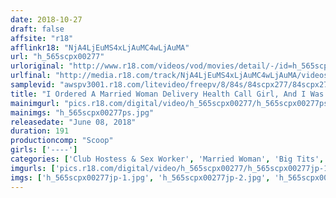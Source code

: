```yaml
---
date: 2018-10-27
draft: false
affsite: "r18"
afflinkr18: "NjA4LjEuMS4xLjAuMC4wLjAuMA"
url: "h_565scpx00277"
urloriginal: "http://www.r18.com/videos/vod/movies/detail/-/id=h_565scpx00277"
urlfinal: "http://media.r18.com/track/NjA4LjEuMS4xLjAuMC4wLjAuMA/videos/vod/movies/detail/-/id=h_565scpx00277"
samplevid: "awspv3001.r18.com/litevideo/freepv/8/84s/84scpx277/84scpx277_dmb_w.mp4"
title: "I Ordered A Married Woman Delivery Health Call Girl, And I Was Surprised To Meet The Boss's Wife! And She Was An Ultra Neat And Clean Beautiful Woman! This Was Her First Day On The Job, So I Pretended To Teach Her How To Pussy Grind Me, But Then I Slipped My Dick Right In! These Unfaithful Housewives Are Going Cum Crazy For Their Husbands' Employees' Young And Hard Cocks! 'Please Stop!' She Was About To Faint From Spasmic Ecstasy, But I Kept On Pumping Her Relentlessly Until I Got Creampie Raw Footage Satisfaction!"
mainimgurl: "pics.r18.com/digital/video/h_565scpx00277/h_565scpx00277ps.jpg"
mainimgs: "h_565scpx00277ps.jpg"
releasedate: "June 08, 2018"
duration: 191
productioncomp: "Scoop"
girls: ['----']
categories: ['Club Hostess & Sex Worker', 'Married Woman', 'Big Tits', 'Cheating Wife', 'Creampie', 'Hi-Def']
imgurls: ['pics.r18.com/digital/video/h_565scpx00277/h_565scpx00277jp-1.jpg', 'pics.r18.com/digital/video/h_565scpx00277/h_565scpx00277jp-2.jpg', 'pics.r18.com/digital/video/h_565scpx00277/h_565scpx00277jp-3.jpg', 'pics.r18.com/digital/video/h_565scpx00277/h_565scpx00277jp-4.jpg', 'pics.r18.com/digital/video/h_565scpx00277/h_565scpx00277jp-5.jpg', 'pics.r18.com/digital/video/h_565scpx00277/h_565scpx00277jp-6.jpg', 'pics.r18.com/digital/video/h_565scpx00277/h_565scpx00277jp-7.jpg', 'pics.r18.com/digital/video/h_565scpx00277/h_565scpx00277jp-8.jpg', 'pics.r18.com/digital/video/h_565scpx00277/h_565scpx00277jp-9.jpg', 'pics.r18.com/digital/video/h_565scpx00277/h_565scpx00277jp-10.jpg', 'pics.r18.com/digital/video/h_565scpx00277/h_565scpx00277jp-11.jpg', 'pics.r18.com/digital/video/h_565scpx00277/h_565scpx00277jp-12.jpg', 'pics.r18.com/digital/video/h_565scpx00277/h_565scpx00277jp-13.jpg', 'pics.r18.com/digital/video/h_565scpx00277/h_565scpx00277jp-14.jpg', 'pics.r18.com/digital/video/h_565scpx00277/h_565scpx00277jp-15.jpg', 'pics.r18.com/digital/video/h_565scpx00277/h_565scpx00277jp-16.jpg', 'pics.r18.com/digital/video/h_565scpx00277/h_565scpx00277jp-17.jpg', 'pics.r18.com/digital/video/h_565scpx00277/h_565scpx00277jp-18.jpg', 'pics.r18.com/digital/video/h_565scpx00277/h_565scpx00277jp-19.jpg', 'pics.r18.com/digital/video/h_565scpx00277/h_565scpx00277jp-20.jpg']
imgs: ['h_565scpx00277jp-1.jpg', 'h_565scpx00277jp-2.jpg', 'h_565scpx00277jp-3.jpg', 'h_565scpx00277jp-4.jpg', 'h_565scpx00277jp-5.jpg', 'h_565scpx00277jp-6.jpg', 'h_565scpx00277jp-7.jpg', 'h_565scpx00277jp-8.jpg', 'h_565scpx00277jp-9.jpg', 'h_565scpx00277jp-10.jpg', 'h_565scpx00277jp-11.jpg', 'h_565scpx00277jp-12.jpg', 'h_565scpx00277jp-13.jpg', 'h_565scpx00277jp-14.jpg', 'h_565scpx00277jp-15.jpg', 'h_565scpx00277jp-16.jpg', 'h_565scpx00277jp-17.jpg', 'h_565scpx00277jp-18.jpg', 'h_565scpx00277jp-19.jpg', 'h_565scpx00277jp-20.jpg']
---
```

